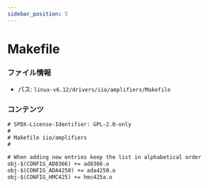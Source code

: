 ```yaml
---
sidebar_position: 5
---
```

# Makefile

### ファイル情報

- パス: `linux-v6.12/drivers/iio/amplifiers/Makefile`

### コンテンツ

```txt
# SPDX-License-Identifier: GPL-2.0-only
#
# Makefile iio/amplifiers
#

# When adding new entries keep the list in alphabetical order
obj-$(CONFIG_AD8366) += ad8366.o
obj-$(CONFIG_ADA4250) += ada4250.o
obj-$(CONFIG_HMC425) += hmc425a.o

```

